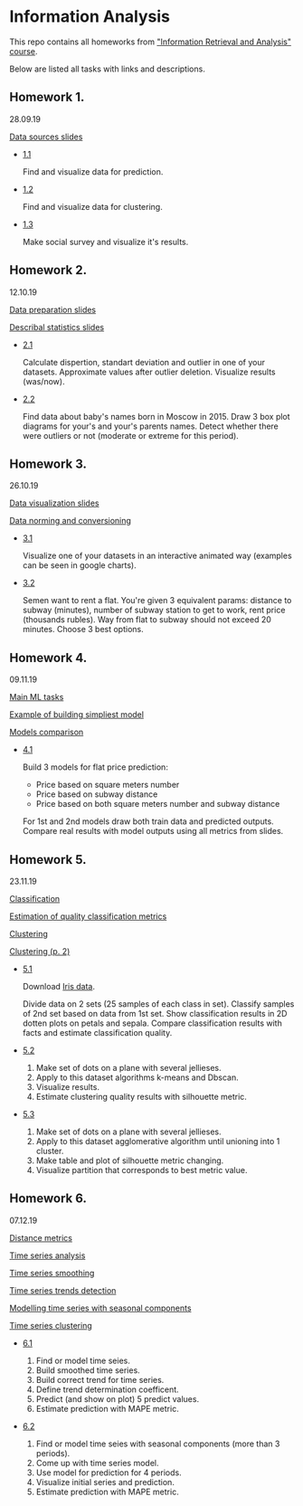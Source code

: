# Information Analysis

This repo contains all homeworks from ["Information Retrieval and Analysis" course](slides).

Below are listed all tasks with links and descriptions.

## Homework 1. 
28.09.19

[Data sources slides](slides/05_Анализ%20данных_Источники%20данных.pptx)

- [1.1](DataVisualization/notebooks/RegressionEnergyConsumption.ipynb)

   Find and visualize data for prediction.

- [1.2](DataVisualization/notebooks/ClusteringMallCustomers.ipynb)

   Find and visualize data for clustering.

- [1.3](DataVisualization/notebooks/SurveyVisualization.ipynb)

   Make social survey and visualize it's results.


## Homework 2. 
12.10.19

[Data preparation slides](slides/06_Анализ%20данных_Подготовка%20данных.pptx)

[Describal statistics slides](slides/07_Анализ%20данных_Описательные%20статистики.pptx)

 - [2.1](DataAnalysis/notebooks/MallCustomersOutliersDetection.ipynb)
 
   Calculate dispertion, standart deviation and outlier in one of your datasets. Approximate values after outlier deletion. Visualize results (was/now).

 - [2.2](DataAnalysis/notebooks/NewbornNamesBoxPlots.ipynb)

   Find data about baby's names born in Moscow in 2015. Draw 3 box plot diagrams for your's and your's parents names. Detect whether there were outliers or not (moderate or extreme for this period).

## Homework 3. 
26.10.19

[Data visualization slides](slides/08_Анализ%20данных_Визуализация%20данных.pptx)

[Data norming and conversioning](slides/09_Анализ%20данных_Преобразование%20%20и%20нормировка%20данных.pptx)

 - [3.1](AnimatedVisualizationAndFlatRent/notebooks/InteractiveVisualizations.ipynb)
   
   Visualize one of your datasets in an interactive animated way (examples can be seen in google charts).   
   
 - [3.2](AnimatedVisualizationAndFlatRent/notebooks/FlatOptionsAnalyzing.ipynb)
   
   Semen want to rent a flat. You're given 3 equivalent params: distance to subway (minutes), number of subway station to get to work, rent price (thousands rubles). Way from flat to subway should not exceed 20 minutes. Choose 3 best options.
   
## Homework 4. 
09.11.19

[Main ML tasks](slides/10_Анализ%20данных_Основные%20задачи%20МО.pptx)

[Example of building simpliest model](slides/11_Анализ%20данных_Пример%20построения%20простейшей%20модели.pptx)

[Models comparison](slides/12_Анализ%20данных_Оценка%20качества%20прогнозирования.pptx)

 - [4.1]()
   
   Build 3 models for flat price prediction:
      - Price based on square meters number
      - Price based on subway distance
      - Price based on both square meters number and subway distance
   
   For 1st and 2nd models draw both train data and predicted outputs. Compare real results with model outputs using all metrics from slides.
   
## Homework 5. 
23.11.19

[Classification](/slides/13_Анализ%20данных_Классификация.pptx)

[Estimation of quality classification metrics](/slides/14_Анализ%20данных_Оценка%20качества%20классификации.pptx)

[Clustering](/slides/15_Анализ%20данных_Кластеризация.pptx)

[Clustering (p. 2)](/slides/16_Анализ%20данных_Кластеризация%20(продолжение).pptx)

 - [5.1]()
   
   Download [Iris data](http://archive.ics.uci.edu/ml/datasets/Iris).
   
   Divide data on 2 sets (25 samples of each class in set). Classify samples of 2nd set based on data from 1st set. Show classification results in 2D dotten plots on petals and sepala. Compare classification results with facts and estimate classification quality.
   
 - [5.2]()
 
   1) Make set of dots on a plane with several jellieses.
   2) Apply to this dataset algorithms k-means and Dbscan.
   3) Visualize results.
   4) Estimate clustering quality results with silhouette metric.
   
 - [5.3]()
 
   1) Make set of dots on a plane with several jellieses.
   2) Apply to this dataset agglomerative algorithm until unioning into 1 cluster.
   3) Make table and plot of silhouette metric changing.
   4) Visualize partition that corresponds to best metric value.

## Homework 6. 
07.12.19

[Distance metrics](/slides/17_Анализ%20данных_Метрики%20расстояний%20для%20различных%20шкал.pptx)

[Time series analysis](/slides/18_Анализ%20временных%20рядов.pptx)

[Time series smoothing](/slides/19_Сглаживание%20временных%20рядов.pptx)

[Time series trends detection](/slides/20_Определение%20трендов%20временных%20рядов.pptx)

[Modelling time series with seasonal components](/slides/21_Моделирование%20временных%20рядов%20с%20сезонными%20составляющими.pptx)

[Time series clustering](/slides/22_Кластеризация%20временных%20рядов.pptx)

 - [6.1]()
   
   1) Find or model time seies.
   2) Build smoothed time series.
   3) Build correct trend for time series.
   4) Define trend determination coefficent.
   5) Predict (and show on plot) 5 predict values.
   6) Estimate prediction with MAPE metric.
   
 - [6.2]()
 
   1) Find or model time seies with seasonal components (more than 3 periods).
   2) Come up with time series model.
   3) Use model for prediction for 4 periods.
   4) Visualize initial series and prediction.
   5) Estimate prediction with MAPE metric.
